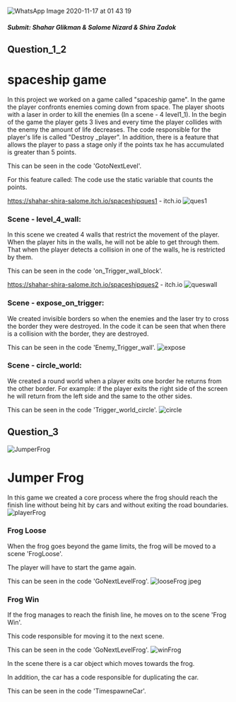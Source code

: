 ![WhatsApp Image 2020-11-17 at 01 43 19](https://user-images.githubusercontent.com/58064644/99323555-257d7700-287b-11eb-81b1-cad4ac28935a.jpeg)
##### Submit: Shahar Glikman & Salome Nizard & Shira Zadok

## Question_1_2

# spaceship game

In this project we worked on a game called "spaceship game".
In the game the player confronts enemies coming down from space.
The player shoots with a laser in order to kill the enemies (In a scene - 4 level1_1).
In the begin of the game the player gets 3 lives and every time the player collides with the enemy the amount of life decreases.
The code responsible for the player's life is called "Destroy _player".
In addition, there is a feature that allows the player to pass a stage only if the points tax he has accumulated is greater than 5 points.

This can be seen in the code 'GotoNextLevel'.

For this feature called:
The code use  the static variable that counts the points.

https://shahar-shira-salome.itch.io/spaceshipques1 - itch.io
![ques1](https://user-images.githubusercontent.com/58064644/99323561-2910fe00-287b-11eb-8344-58b5651e6d71.png)


### Scene - level_4_wall:
In this scene we created 4 walls that restrict the movement of the player.
When the player hits in the walls, he will not be able to get through them.
That when the player detects a collision in one of the walls, he is restricted by them.

This can be seen in the code 'on_Trigger_wall_block'.

https://shahar-shira-salome.itch.io/spaceshipques2   - itch.io
![queswall](https://user-images.githubusercontent.com/58064644/99323563-29a99480-287b-11eb-9bdc-066bd05cc39d.png)

### Scene - expose_on_trigger:
We created invisible borders so when the enemies and the laser try to cross the border they were destroyed.
In the code it can be seen that when there is a collision with the border, they are destroyed.

This can be seen in the code 'Enemy_Trigger_wall'.
![expose](https://user-images.githubusercontent.com/58064644/99323529-1d253c00-287b-11eb-9d78-cd2abcaf9e87.png)

### Scene - circle_world:
We created a round world when a player exits one border he returns from the other border.
For example: if the player exits the right side of the screen he will return from the left side and the same to the other sides.

This can be seen in the code 'Trigger_world_circle'.
![circle](https://user-images.githubusercontent.com/58064644/99323558-26160d80-287b-11eb-9ae8-8d4c79194594.png)

## Question_3

![JumperFrog](https://user-images.githubusercontent.com/58064644/99383112-17a90f80-28d6-11eb-8a9b-c8bdcfe3f806.png)

# Jumper Frog
In this game we created a core process where the frog should reach the finish line without being hit by cars and without exiting the road boundaries.
![playerFrog](https://user-images.githubusercontent.com/58064644/99383130-1ed01d80-28d6-11eb-998b-29c041838da3.jpeg)


### Frog Loose
When the frog goes beyond the game limits, the frog will be moved to a scene 'FrogLoose'.

The player will have to start the game again.

This can be seen in the code 'GoNextLevelFrog'.
![looseFrog jpeg](https://user-images.githubusercontent.com/58064644/99385009-031a4680-28d9-11eb-97a3-e48f9450ac03.png)

### Frog Win
If the frog manages to reach the finish line, he moves on to the scene 'Frog Win'.

This code responsible for moving it to the next scene.

This can be seen in the code 'GoNextLevelFrog'.
![winFrog](https://user-images.githubusercontent.com/58064644/99383140-2263a480-28d6-11eb-825e-552e52b79c1b.jpeg)

In the scene there is a car object which moves towards the frog.

In addition, the car has a code responsible for duplicating the car.

This can be seen in the code 'TimespawneCar'.
